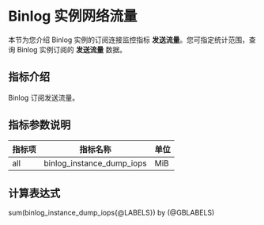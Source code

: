 # Binlog 实例网络流量

本节为您介绍 Binlog 实例的订阅连接监控指标 **发送流量**。您可指定统计范围，查询 Binlog 实例订阅的 **发送流量** 数据。

## 指标介绍

Binlog 订阅发送流量。

## 指标参数说明

| **指标项** |   **指标名称**    | **单位** |
|---------|---------------|--------|
| all     | binlog_instance_dump_iops | MiB      |

## 计算表达式

sum(binlog_instance_dump_iops{@LABELS}) by (@GBLABELS)
